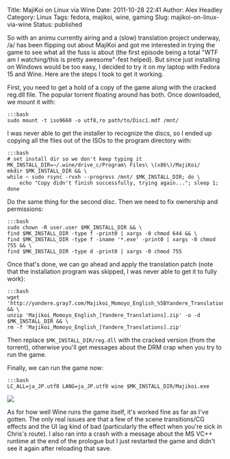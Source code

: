 Title: MajiKoi on Linux via Wine
Date: 2011-10-28 22:41
Author: Alex Headley
Category: Linux
Tags: fedora, majikoi, wine, gaming
Slug: majikoi-on-linux-via-wine
Status: published

So with an animu currently airing and a (slow) translation project
underway, /a/ has been flipping out about MajiKoi and got me interested
in trying the game to see what all the fuss is about (the first episode
being a total "WTF am I watching/this is pretty awesome"-fest helped).
But since just installing on Windows would be too easy, I decided to try
it on my laptop with Fedora 15 and Wine. Here are the steps I took to
get it working.

First, you need to get a hold of a copy of the game along with the
cracked reg.dll file. The popular torrent floating around has both. Once
downloaded, we mount it with:

    :::bash
    sudo mount -t iso9660 -o utf8,ro path/to/Disc1.mdf /mnt/

I was never able to get the installer to recognize the discs, so I ended
up copying all the files out of the ISOs to the program directory with:

    :::bash
    # set install dir so we don't keep typing it
    MK_INSTALL_DIR=~/.wine/drive_c/Program\ Files\ \(x86\)/MajiKoi/
    mkdir $MK_INSTALL_DIR && \
    while ~ sudo rsync -rvxh --progress /mnt/ $MK_INSTALL_DIR; do \
        echo "Copy didn't finish successfully, trying again..."; sleep 1;
    done

Do the same thing for the second disc. Then we need to fix ownership and
permissions:

    :::bash
    sudo chown -R user.user $MK_INSTALL_DIR && \
    find $MK_INSTALL_DIR -type f -print0 | xargs -0 chmod 644 && \
    find $MK_INSTALL_DIR -type f -iname '*.exe' -print0 | xargs -0 chmod 755 && \
    find $MK_INSTALL_DIR -type d -print0 | xargs -0 chmod 755

Once that's done, we can go ahead and apply the translation patch (note
that the installation program was skipped, I was never able to get it to
fully work):

    :::bash
    wget 'http://yandere.gray7.com/Majikoi_Momoyo_English_%5BYandere_Translations%5D.zip' && \
    unzip 'Majikoi_Momoyo_English_[Yandere_Translations].zip' -o -d $MK_INSTALL_DIR && \
    rm -f 'Majikoi_Momoyo_English_[Yandere_Translations].zip'

Then replace `$MK_INSTALL_DIR/reg.dll` with the cracked version (from the torrent),
otherwise you'll get messages about the DRM crap when you try to run the
game.

Finally, we can run the game now:

    :::bash
    LC_ALL=ja_JP.utf8 LANG=ja_JP.utf8 wine $MK_INSTALL_DIR/Majikoi.exe

[![](http://waysaboutstuff.com/blog/wp-content/uploads/2011-10-28-233045_1919x1079_scrot-600x337.png)](http://waysaboutstuff.com/blog/archives/100/2011-10-28-233045_1919x1079_scrot)

As for how well Wine runs the game itself, it's worked fine as far as
I've gotten. The only real issues are that a few of the scene
transitions/CG effects and the UI lag kind of bad (particularly the
effect when you're sick in Chris's route). I also ran into a crash with
a message about the MS VC++ runtime at the end of the prologue but I
just restarted the game and didn't see it again after reloading that
save.
